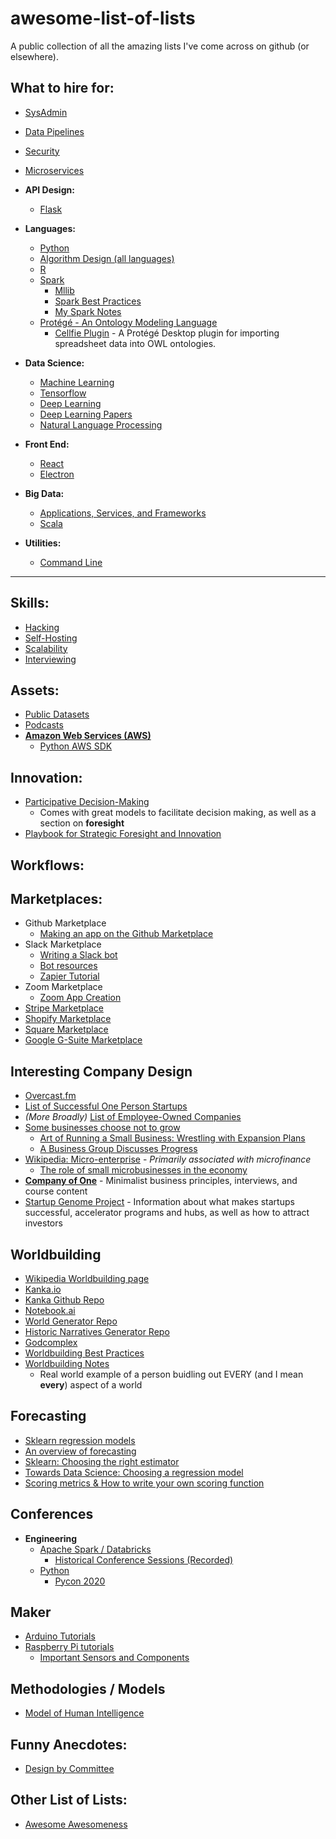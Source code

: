 # awesome-list-of-lists
A public collection of all the amazing lists I've come across on github (or elsewhere).

## What to hire for:
 - [SysAdmin](https://github.com/kahun/awesome-sysadmin)
 - [Data Pipelines](https://github.com/pditommaso/awesome-pipeline)
 - [Security](https://github.com/sbilly/awesome-security)
 - [Microservices](https://github.com/mfornos/awesome-microservices)
 
 - **API Design:**
    - [Flask](https://github.com/humiaozuzu/awesome-flask)
    
 - **Languages:**
    - [Python](https://github.com/vinta/awesome-python)
    - [Algorithm Design (all languages)](https://github.com/tayllan/awesome-algorithms)
    - [R](https://github.com/qinwf/awesome-R)
    - [Spark](https://github.com/awesome-spark/awesome-spark)
      - [Mllib](https://github.com/Azure/mmlspark)
      - [Spark Best Practices](https://github.com/ericxiao251/spark-syntax)
      - [My Spark Notes]()
    - [Protégé - An Ontology Modeling Language](https://protege.stanford.edu/)
      - [Cellfie Plugin](https://github.com/protegeproject/cellfie-plugin/wiki/Grocery-Tutorial) - A Protégé Desktop plugin for importing spreadsheet data into OWL ontologies.
    
 - **Data Science:**
    - [Machine Learning](https://github.com/josephmisiti/awesome-machine-learning)
    - [Tensorflow](https://github.com/jtoy/awesome-tensorflow)
    - [Deep Learning](https://github.com/ChristosChristofidis/awesome-deep-learning)
    - [Deep Learning Papers](https://github.com/terryum/awesome-deep-learning-papers)
    - [Natural Language Processing](https://github.com/keon/awesome-nlp)
    
 - **Front End:**
    - [React](https://github.com/enaqx/awesome-react)
    - [Electron](https://github.com/sindresorhus/awesome-electron)
 
 - **Big Data:**
    - [Applications, Services, and Frameworks](https://github.com/onurakpolat/awesome-bigdata)
    - [Scala](https://github.com/lauris/awesome-scala)
    
 - **Utilities:**
    - [Command Line](https://github.com/herrbischoff/awesome-macos-command-line)
    
-----------------------------------------------------------------------------------------------------------------------

## Skills:
 - [Hacking](https://github.com/Hack-with-Github/Awesome-Hacking)
 - [Self-Hosting](https://github.com/awesome-selfhosted/awesome-selfhosted)
 - [Scalability](https://github.com/binhnguyennus/awesome-scalability)
 - [Interviewing](https://github.com/MaximAbramchuck/awesome-interview-questions)
 
## Assets:
 - [Public Datasets](https://github.com/awesomedata/awesome-public-datasets)
 - [Podcasts](https://github.com/rShetty/awesome-podcasts)
 - **[Amazon Web Services (AWS)](https://github.com/donnemartin/awesome-aws)**
    - [Python AWS SDK](https://github.com/boto/boto3)

## Innovation:
 - [Participative Decision-Making](https://en.wikipedia.org/wiki/Participative_decision-making#Autocratic)
    - Comes with great models to facilitate decision making, as well as a section on **foresight**
 - [Playbook for Strategic Foresight and Innovation](https://www.thegeniusworks.com/wp-content/uploads/2016/01/Playbook-for-Strategic-Foresight-and-Innovation-A4.pdf)

## Workflows:

## Marketplaces:
 - Github Marketplace
    - [Making an app on the Github Marketplace](https://developer.github.com/apps/quickstart-guides/using-the-github-api-in-your-app/)
 - Slack Marketplace
    - [Writing a Slack bot](https://medium.com/slack-developer-blog/build-a-serverless-slack-bot-in-9-minutes-with-node-js-and-stdlib-b993cfa15358)
    - [Bot resources](https://slack.com/help/articles/115005265703-create-a-bot-for-your-workspace)
    - [Zapier Tutorial](https://zapier.com/blog/how-to-build-chat-bot/)
 - Zoom Marketplace
    - [Zoom App Creation](https://marketplace.zoom.us/develop/create)
 - [Stripe Marketplace](https://stripe.com/partners/apps-and-extensions)
 - [Shopify Marketplace](https://apps.shopify.com/)
 - [Square Marketplace](https://squareup.com/us/en/app-marketplace)
 - [Google G-Suite Marketplace](https://gsuite.google.com/marketplace/)
 
## Interesting Company Design
 - [Overcast.fm](https://overcast.fm)
 - [List of Successful One Person Startups](https://smallbiztrends.com/2014/07/successful-one-person-startups.html)
 - _(More Broadly)_ [List of Employee-Owned Companies](https://en.wikipedia.org/wiki/List_of_employee-owned_companies)
 - [Some businesses choose not to grow](https://boss.blogs.nytimes.com/2012/11/01/some-businesses-choose-not-to-grow/)
    - [Art of Running a Small Business: Wrestling with Expansion Plans](https://boss.blogs.nytimes.com/2012/11/01/wrestling-with-expansion-plans/?mtrref=boss.blogs.nytimes.com&gwh=501447D9A72014910F213393ED147BB2&gwt=pay&assetType=REGIWALL)
    - [A Business Group Discusses Progress](https://boss.blogs.nytimes.com/2012/09/04/after-a-year-business-group-members-discuss-their-progress/?mtrref=boss.blogs.nytimes.com&gwh=953AC4F729F0DE671127E0220B9696C3&gwt=pay&assetType=REGIWALL)
 - [Wikipedia: Micro-enterprise](https://en.wikipedia.org/wiki/Micro-enterprise) - _Primarily associated with microfinance_
    - [The role of small microbusinesses in the economy](https://www.sba.gov/sites/default/files/Microbusinesses_in_the_Economy.pdf)
 - **[Company of One](https://ofone.co)** - Minimalist business principles, interviews, and course content
 - [Startup Genome Project](https://startupgenome.com) - Information about what makes startups successful, accelerator programs and hubs, as well as how to attract investors

## Worldbuilding
 - [Wikipedia Worldbuilding page](https://en.wikipedia.org/wiki/Worldbuilding)
 - [Kanka.io](https://github.com/ilestis/miscellany)
 - [Kanka Github Repo](https://github.com/ilestis/miscellany)
 - [Notebook.ai](https://github.com/indentlabs/notebook)
 - [World Generator Repo](https://github.com/jongallant/WorldGeneratorFinal)
 - [Historic Narratives Generator Repo](https://github.com/dmasad/WorldBuilding)
 - [Godcomplex](https://github.com/lvn/god-complex)
 - [Worldbuilding Best Practices](https://blog.reedsy.com/worldbuilding-guide/)
 - [Worldbuilding Notes](https://www.youtube.com/channel/UCncTjqw75krp9j_wRRh5Gvw)
    - Real world example of a person buidling out EVERY (and I mean **every**) aspect of a world
 
## Forecasting
 - [Sklearn regression models](https://scikit-learn.org/stable/modules/linear_model.html)
 - [An overview of forecasting](https://www.statpac.org/research-library/forecasting.htm)
 - [Sklearn: Choosing the right estimator](https://scikit-learn.org/stable/tutorial/machine_learning_map/index.html)
 - [Towards Data Science: Choosing a regression model](https://towardsdatascience.com/choosing-a-scikit-learn-linear-regression-algorithm-dd96b48105f5)
 - [Scoring metrics & How to write your own scoring function](https://scikit-learn.org/stable/modules/model_evaluation.html#model-evaluation)

## Conferences
 - **Engineering**
    - [Apache Spark / Databricks](https://databricks.com/sparkaisummit)
       - [Historical Conference Sessions (Recorded)](https://databricks.com/sparkaisummit/north-america/sessions)
    - [Python](https://us.pycon.org/)
       - [Pycon 2020](https://us.pycon.org/2020/registration/)

## Maker
 - [Arduino Tutorials](https://www.arduino.cc/en/Tutorial/HomePage)
 - [Raspberry Pi tutorials](https://tutorials-raspberrypi.com)
    - [Important Sensors and Components](https://tutorials-raspberrypi.com/raspberry-pi-sensors-overview-50-important-components/)

## Methodologies / Models
 - [Model of Human Intelligence](https://en.wikipedia.org/wiki/Outline_of_human_intelligence)

## Funny Anecdotes:
 - [Design by Committee](https://en.wikipedia.org/wiki/Design_by_committee)

## Other List of Lists:
 - [Awesome Awesomeness](https://github.com/bayandin/awesome-awesomeness)
